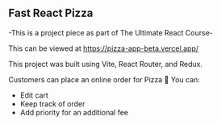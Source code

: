## Fast React Pizza

-This is a project piece as part of The Ultimate React Course-

This can be viewed at
https://pizza-app-beta.vercel.app/

This project was built using Vite, React Router, and Redux.

Customers can place an online order for Pizza 🍕 You can:

- Edit cart
- Keep track of order
- Add priority for an additional fee
